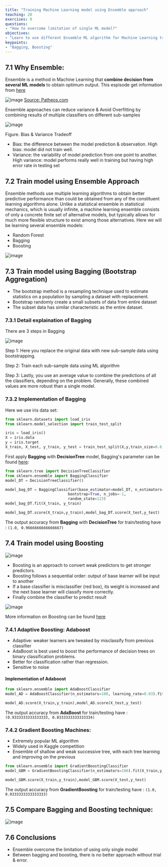 ```yaml
---
title: "Training Machine Learning model using Ensemble approach"
teaching: 20
exercises: 0
questions:
- "How to overcome limitation of single ML model?"
objectives:
- "Learn to use different Ensemble ML algorithm for Machine Learning training"
keypoints:
- "Bagging, Boosting"
---
```

## 7.1 Why Ensemble:
Ensemble is a method in Machine Learning that **combine decision from several ML models** to obtain optimum output.
This espisode get information from [here](https://www.pluralsight.com/guides/ensemble-methods:-bagging-versus-boosting)

![image](https://user-images.githubusercontent.com/43855029/115078334-7b5b5700-9ecd-11eb-93fb-c3f69e740a5c.png)
[Source: Patheos.com](https://www.patheos.com/blogs/driventoabstraction/2018/07/blind-men-elephant-folklore-knowledge/)

Ensemble approaches can reduce variance & Avoid Overfitting by combining results of multiple classifiers on different sub-samples

![image](https://user-images.githubusercontent.com/43855029/114235479-417ad580-994e-11eb-806b-2f73996f864d.png)

Figure. Bias & Variance Tradeoff

- Bias: the difference between the model prediction & observation. High bias: model did not train well.
- Variance: the variability of model prediction from one point to another. High variance: model performs really well in training but having high error rate in testing set


## 7.2 Train model using Ensemble Approach
Ensemble methods use multiple learning algorithms to obtain better predictive performance than could be obtained from any of the constituent learning algorithms alone.
Unlike a statistical ensemble in statistical mechanics, which is usually infinite, a machine learning ensemble consists of only a concrete finite set of alternative models, but typically allows for much more flexible structure to exist among those alternatives.
Here we will be learning several ensemble models:
- Random Forest
- Bagging
- Boosting 

![image](https://user-images.githubusercontent.com/43855029/115079289-f6713d00-9ece-11eb-90cb-7084e8d7a536.png)


## 7.3 Train model using Bagging (Bootstrap Aggregation)
- The bootstrap method is a resampling technique used to estimate statistics on a population by sampling a dataset with replacement.
- Bootstrap randomly create a small subsets of data from entire dataset
- The subset data has similar characteristic as the entire dataset.

### 7.3.1 Detail explaination of Bagging
There are 3 steps in Bagging

![image](https://user-images.githubusercontent.com/43855029/115079407-202a6400-9ecf-11eb-9c9c-7f3a0bbf1c28.png)

Step 1: Here you replace the original data with new sub-sample data using bootstrapping.

Step 2: Train each sub-sample data using ML algorithm

Step 3: Lastly, you use an average value to combine the predictions of all the classifiers, depending on the problem. Generally, these combined values are more robust than a single model.

### 7.3.2 Implementation of Bagging
Here we use iris data set:
```python
from sklearn.datasets import load_iris
from sklearn.model_selection import train_test_split

iris = load_iris()
X = iris.data
y = iris.target
X_train, X_test, y_train, y_test = train_test_split(X,y,train_size=0.6, random_state = 123)
```
First apply **Bagging** with **DecisionTree** model, Bagging's parameter can be found [here](https://scikit-learn.org/stable/modules/generated/sklearn.ensemble.BaggingClassifier.html):
```python
from sklearn.tree import DecisionTreeClassifier
from sklearn.ensemble import BaggingClassifier
model_DT = DecisionTreeClassifier()

model_bag_DT = BaggingClassifier(base_estimator=model_DT, n_estimators=100,
                            bootstrap=True, n_jobs=-1,
                            random_state=123)
model_bag_DT.fit(X_train, y_train)

model_bag_DT.score(X_train,y_train),model_bag_DT.score(X_test,y_test)
```
The output accuracy from **Bagging** with **DecisionTree** for train/testing have : `(1.0, 0.9666666666666667)`

## 7.4 Train model using Boosting

![image](https://user-images.githubusercontent.com/43855029/121254143-ec890c00-c877-11eb-84a4-6030603d4843.png)


- Boosting is an approach to convert weak predictors to get stronger predictors.
- Boosting follows a sequential order: output of base learner will be input to another
- If a base classifier is misclassifier (red box), its weight is increased and the next base learner will classify more correctly.
- Finally combine the classifier to predict result

![image](https://user-images.githubusercontent.com/43855029/115079476-39331500-9ecf-11eb-9af5-cb3cb2948cf0.png)

More information on Boosting can be found [here](https://www.analyticsvidhya.com/blog/2015/11/quick-introduction-boosting-algorithms-machine-learning/)

### 7.4.1 Adaptive Boosting: Adaboost
- Adaptive: weaker learners are tweaked by misclassify from previous classifier
- AdaBoost is best used to boost the performance of decision trees on binary classification problems.
- Better for classification rather than regression.
- Sensitive to noise

#### Implementation of Adaboost
```python
from sklearn.ensemble import AdaBoostClassifier
model_AD = AdaBoostClassifier(n_estimators=100, learning_rate=0.03).fit(X_train, y_train)

model_AD.score(X_train,y_train),model_AD.score(X_test,y_test)
```
The output accuracy from **AdaBoost**  for train/testing have : `(0.9333333333333333, 0.8333333333333334)`

### 7.4.2 Gradient Boosting Machines: 
- Extremely popular ML algorithm
- Widely used in Kaggle competition
- Ensemble of shallow and weak successive tree, with each tree learning and improving on the previous

```python
from sklearn.ensemble import GradientBoostingClassifier
model_GBM = GradientBoostingClassifier(n_estimators=100).fit(X_train,y_train)

model_GBM.score(X_train,y_train),model_GBM.score(X_test,y_test)
```
The output accuracy from **GradientBoosting**  for train/testing have : `(1.0, 0.9333333333333333)`

## 7.5 Compare Bagging and Boosting technique:
![image](https://user-images.githubusercontent.com/43855029/115079914-e443ce80-9ecf-11eb-8b19-622abbfe026c.png)

## 7.6 Conclusions
- Ensemble overcome the limitation of using only single model
- Between bagging and boosting, there is no better approach without trial & error.

